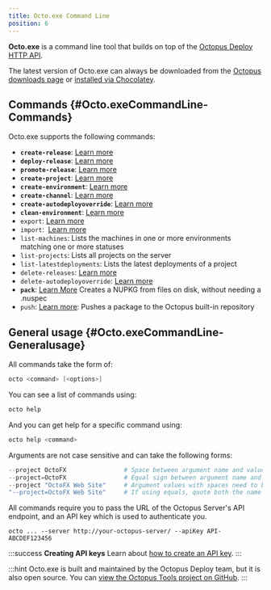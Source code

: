 ```yaml
---
title: Octo.exe Command Line
position: 6
---
```



**Octo.exe** is a command line tool that builds on top of the [Octopus Deploy HTTP API](/docs/api-and-integration/octopus-rest-api.md).


The latest version of Octo.exe can always be downloaded from the [Octopus downloads page](https://octopus.com/downloads) or [installed via Chocolatey](http://chocolatey.org/packages/OctopusTools).

## Commands {#Octo.exeCommandLine-Commands}


Octo.exe supports the following commands:

- **`create-release`**: [Learn more](/docs/api-and-integration/octo.exe-command-line/creating-releases.md)
- **`deploy-release`**: [Learn more](/docs/api-and-integration/octo.exe-command-line/deploying-releases.md)
- **`promote-release`**: [Learn more](http://docs.octopusdeploy.com/display/OD/Promoting+releases)
- **`create-project`**: [Learn more](http://docs.octopusdeploy.com/display/OD/Creating+projects)
- **`create-environment`**: [Learn more](http://docs.octopusdeploy.com/display/OD/Creating+environments)
- **`create-channel`**: [Learn more](/docs/api-and-integration/octo.exe-command-line/creating-channels.md)
- **`create-autodeployoverride`**: [Learn more](/docs/api-and-integration/octo.exe-command-line/creating-auto-deploy-overrides/index.md)
- **`clean-environment`**: [Learn more](/docs/api-and-integration/octo.exe-command-line/cleaning-environments.md)
- `export`: [Learn more](/docs/api-and-integration/octo.exe-command-line/export.md)
- `import`:  [Learn more](/docs/api-and-integration/octo.exe-command-line/import.md)
- `list-machines`: Lists the machines in one or more environments matching one or more statuses
- `list-projects`: Lists all projects on the server
- `list-latestdeployments`: Lists the latest deployments of a project
- `delete-releases`: [Learn more](http://docs.octopusdeploy.com/display/OD/Deleting+releases)
- `delete-autodeployoverride`: [Learn more](/docs/api-and-integration/octo.exe-command-line/creating-auto-deploy-overrides/deleting-auto-deploy-overrides.md)
- **`pack`**: [Learn More](/docs/packaging-applications/nuget-packages/using-octo.exe.md) Creates a NUPKG from files on disk, without needing a .nuspec
- `push`: [Learn more](/docs/api-and-integration/octo.exe-command-line/pushing-packages.md): Pushes a package to the Octopus built-in repository





## General usage {#Octo.exeCommandLine-Generalusage}


All commands take the form of:

```powershell
octo <command> [<options>]
```


You can see a list of commands using:

```powershell
octo help
```


And you can get help for a specific command using:

```powershell
octo help <command>
```


Arguments are not case sensitive and can take the following forms:

```powershell
--project OctoFX                # Space between argument name and value
--project=OctoFX                # Equal sign between argument name and value
--project "OctoFX Web Site"     # Argument values with spaces need to be quoted
"--project=OctoFX Web Site"     # If using equals, quote both the name and value, not just the value
```


All commands require you to pass the URL of the Octopus Server's API endpoint, and an API key which is used to authenticate you.

```text
octo ... --server http://your-octopus-server/ --apiKey API-ABCDEF123456
```

:::success
**Creating API keys**
Learn about [how to create an API key](/docs/how-to/how-to-create-an-api-key.md).
:::

:::hint
Octo.exe is built and maintained by the Octopus Deploy team, but it is also open source. You can [view the Octopus Tools project on GitHub](https://github.com/OctopusDeploy/Octo.exe).
:::
